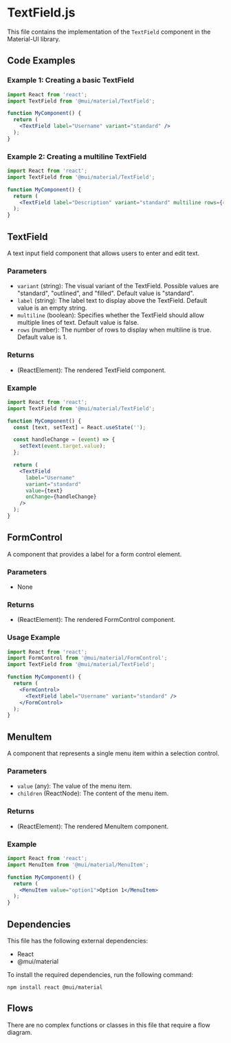 # TextField.js

This file contains the implementation of the `TextField` component in the Material-UI library.

## Code Examples

### Example 1: Creating a basic TextField
```jsx
import React from 'react';
import TextField from '@mui/material/TextField';

function MyComponent() {
  return (
    <TextField label="Username" variant="standard" />
  );
}
```

### Example 2: Creating a multiline TextField
```jsx
import React from 'react';
import TextField from '@mui/material/TextField';

function MyComponent() {
  return (
    <TextField label="Description" variant="standard" multiline rows={4} />
  );
}
```

## TextField

A text input field component that allows users to enter and edit text.

### Parameters
- `variant` (string): The visual variant of the TextField. Possible values are "standard", "outlined", and "filled". Default value is "standard".
- `label` (string): The label text to display above the TextField. Default value is an empty string.
- `multiline` (boolean): Specifies whether the TextField should allow multiple lines of text. Default value is false.
- `rows` (number): The number of rows to display when multiline is true. Default value is 1.

### Returns
- (ReactElement): The rendered TextField component.

### Example
```jsx
import React from 'react';
import TextField from '@mui/material/TextField';

function MyComponent() {
  const [text, setText] = React.useState('');

  const handleChange = (event) => {
    setText(event.target.value);
  };

  return (
    <TextField
      label="Username"
      variant="standard"
      value={text}
      onChange={handleChange}
    />
  );
}
```

## FormControl

A component that provides a label for a form control element.

### Parameters
- None

### Returns
- (ReactElement): The rendered FormControl component.

### Usage Example
```jsx
import React from 'react';
import FormControl from '@mui/material/FormControl';
import TextField from '@mui/material/TextField';

function MyComponent() {
  return (
    <FormControl>
      <TextField label="Username" variant="standard" />
    </FormControl>
  );
}
```

## MenuItem

A component that represents a single menu item within a selection control.

### Parameters
- `value` (any): The value of the menu item.
- `children` (ReactNode): The content of the menu item.

### Returns
- (ReactElement): The rendered MenuItem component.

### Example
```jsx
import React from 'react';
import MenuItem from '@mui/material/MenuItem';

function MyComponent() {
  return (
    <MenuItem value="option1">Option 1</MenuItem>
  );
}
```

## Dependencies
This file has the following external dependencies:
- React
- @mui/material

To install the required dependencies, run the following command:
```
npm install react @mui/material
```

## Flows

There are no complex functions or classes in this file that require a flow diagram.